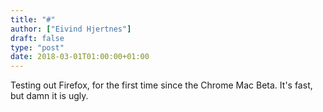 ```yaml
---
title: "#"
author: ["Eivind Hjertnes"]
draft: false
type: "post"
date: 2018-03-01T01:00:00+01:00
---
```


Testing out Firefox, for the first time since the Chrome Mac Beta. It's
fast, but damn it is ugly.
